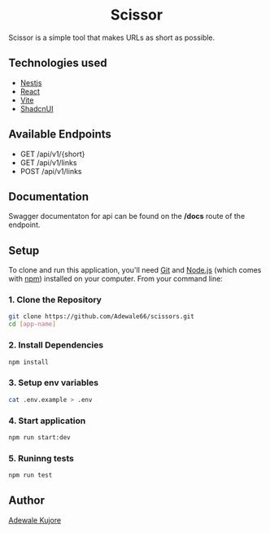 <center> <h1>Scissor</h1> </center>

Scissor is a simple tool that makes URLs as short as possible.

## Technologies used

- [Nestjs](https://nestjs.com/)
- [React](https://react.dev/)
- [Vite](https://vitejs.dev/)
- [ShadcnUI](https://ui.shadcn.com/)

<h2> Available Endpoints </h2>

- GET /api/v1/{short}
- GET /api/v1/links
- POST /api/v1/links

## Documentation

<p>Swagger documentaton for api can be found on the <b>/docs</b> route of the endpoint.</P>

## Setup

To clone and run this application, you'll need [Git](https://git-scm.com) and [Node.js](https://nodejs.org/en/download/) (which comes with [npm](http://npmjs.com)) installed on your computer. From your command line:

### 1. Clone the Repository

```sh
git clone https://github.com/Adewale66/scissors.git
cd [app-name]
```

### 2. Install Dependencies

```sh
npm install
```

### 3. Setup env variables

```sh
cat .env.example > .env
```

### 4. Start application

```sh
npm run start:dev
```

### 5. Runinng tests

```sh
npm run test
```

## Author

[Adewale Kujore](https://github.com/Adewale66)
